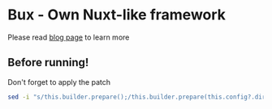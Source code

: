 # Bux - Own Nuxt-like framework

Please read [blog page](https://dev.to/firethefox/making-own-nuxt-like-framework-with-bun-1ifn) to learn more

## Before running!
Don't forget to apply the patch
```sh
sed -i "s/this.builder.prepare();/this.builder.prepare(this.config?.dirs ?? ['public']);/" node_modules/buchta/src/buchta.ts
```
